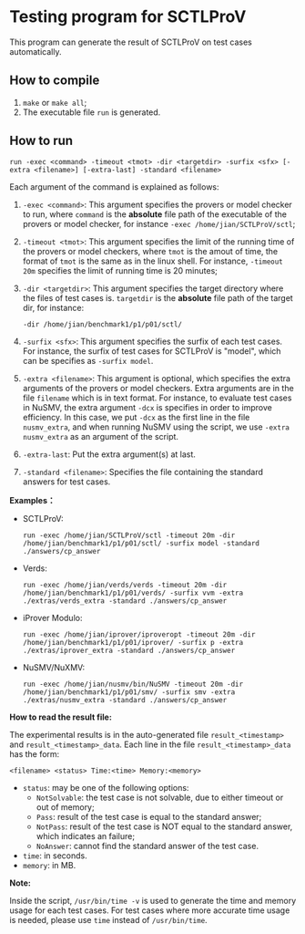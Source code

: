 # Testing program for SCTLProV

This program can generate the result of SCTLProV on test cases automatically.

## How to compile

1. `make` or `make all`;
2. The executable file `run` is generated.

## How to run

   `run -exec <command> -timeout <tmot> -dir <targetdir> -surfix <sfx> [-extra <filename>] [-extra-last] -standard <filename>`

   Each argument of the command is explained as follows:

 1.  `-exec <command>`:  This argument specifies the provers or model checker to run, where `command` is the **absolute** file path of the executable of the provers or model checker, for instance `-exec /home/jian/SCTLProV/sctl`;

 2.  `-timeout <tmot>`:  This argument specifies the limit of the running time of the provers or model checkers, where `tmot` is the amout of time, the format of `tmot` is the same as in the linux shell. For instance, `-timeout 20m` specifies the limit of running time is 20 minutes;

 3.  `-dir <targetdir>`: This argument specifies the target directory where the files of test cases is. `targetdir` is the **absolute** file path of the target dir, for instance:

     `-dir /home/jian/benchmark1/p1/p01/sctl/`

 4. `-surfix <sfx>`: This argument specifies the surfix of each test cases. For instance, the surfix of test cases for SCTLProV is "model", which can be specifies as `-surfix model`.

 5. `-extra <filename>`: This argument is optional, which specifies the extra arguments of the provers or model checkers. Extra arguments are in the file `filename` which is in text format. For instance, to evaluate test cases in NuSMV, the extra argument `-dcx` is specifies in order to improve efficiency. In this case, we put `-dcx` as the first line in the file `nusmv_extra`, and when running NuSMV using the script, we use `-extra nusmv_extra` as an argument of the script. 

 6. `-extra-last`: Put the extra argument(s) at last.
 
 7. `-standard <filename>`: Specifies the file containing the standard answers for test cases. 

**Examples：**

- SCTLProV: 

  `run -exec /home/jian/SCTLProV/sctl -timeout 20m -dir /home/jian/benchmark1/p1/p01/sctl/ -surfix model -standard ./answers/cp_answer`

- Verds:

  `run -exec /home/jian/verds/verds -timeout 20m -dir /home/jian/benchmark1/p1/p01/verds/ -surfix vvm -extra ./extras/verds_extra -standard ./answers/cp_answer`

- iProver Modulo:

  `run -exec /home/jian/iprover/iproveropt -timeout 20m -dir /home/jian/benchmark1/p1/p01/iprover/ -surfix p -extra ./extras/iprover_extra -standard ./answers/cp_answer`

- NuSMV/NuXMV:

  `run -exec /home/jian/nusmv/bin/NuSMV -timeout 20m -dir /home/jian/benchmark1/p1/p01/smv/ -surfix smv -extra ./extras/nusmv_extra -standard ./answers/cp_answer`

**How to read the result file:**

The experimental results is in the auto-generated file `result_<timestamp>` and `result_<timestamp>_data`.
Each line in the file `result_<timestamp>_data` has the form:

```
<filename> <status> Time:<time> Memory:<memory>
```

* `status`: may be one of the following options: 
    - `NotSolvable`: the test case is not solvable, due to either timeout or out of memory;
    - `Pass`: result of the test case is equal to the standard answer;
    - `NotPass`: result of the test case is NOT equal to the standard answer, which indicates an failure;
    - `NoAnswer`: cannot find the standard answer of the test case.
* `time`: in seconds.
* `memory`: in MB.

**Note:**

Inside the script, `/usr/bin/time -v` is used to generate the time and memory usage for each test cases. For test cases where more accurate time usage is needed, please use `time` instead of `/usr/bin/time`.
